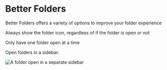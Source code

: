 # Better Folders

Better Folders offers a variety of options to improve your folder experience

Always show the folder icon, regardless of if the folder is open or not

Only have one folder open at a time

Open folders in a sidebar:

![A folder open in a separate sidebar](https://github.com/user-attachments/assets/432d3146-8091-4bae-9c1e-c19046c72947)

